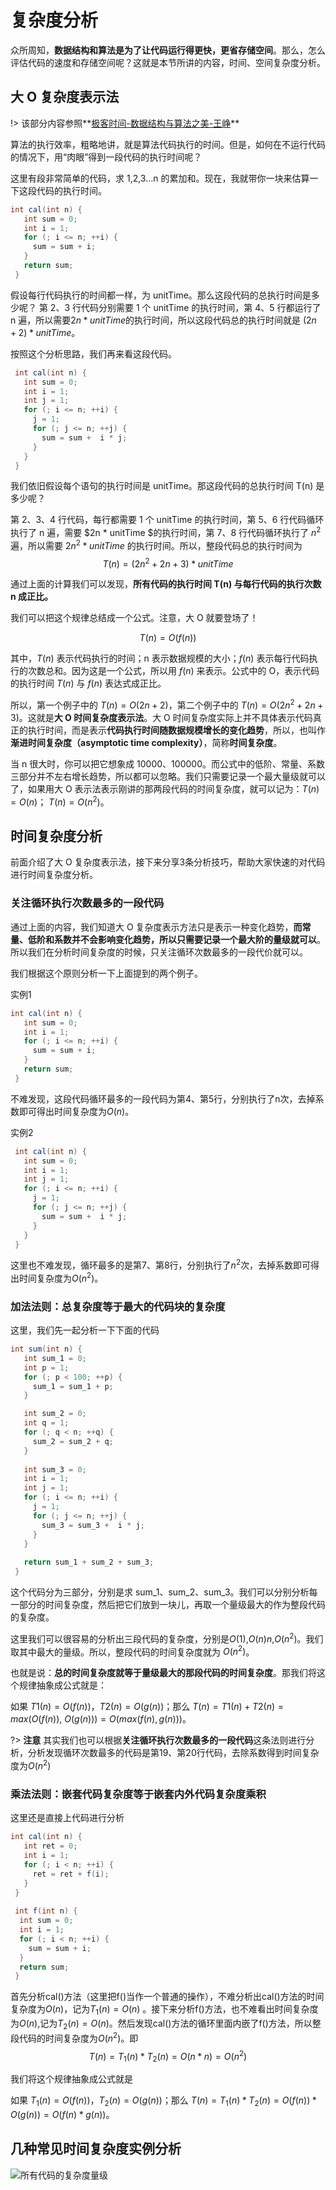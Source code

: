 # 复杂度分析

众所周知，**数据结构和算法是为了让代码运行得更快，更省存储空间**。那么，怎么评估代码的速度和存储空间呢？这就是本节所讲的内容，时间、空间复杂度分析。

## 大 O 复杂度表示法

!> 该部分内容参照**[极客时间-数据结构与算法之美-王峥](https://time.geekbang.org/column/intro/126?utm_campaign=guanwang&utm_source=baidu-ad&utm_medium=ppzq-pc&utm_content=title&utm_term=baidu-ad-ppzq-title)**

算法的执行效率，粗略地讲，就是算法代码执行的时间。但是，如何在不运行代码的情况下，用“肉眼”得到一段代码的执行时间呢？

这里有段非常简单的代码，求 1,2,3…n 的累加和。现在，我就带你一块来估算一下这段代码的执行时间。

```java
int cal(int n) {
   int sum = 0;
   int i = 1;
   for (; i <= n; ++i) {
     sum = sum + i;
   }
   return sum;
 }
```

假设每行代码执行的时间都一样，为 unitTime。那么这段代码的总执行时间是多少呢？
第 2、3 行代码分别需要 1 个 unitTime 的执行时间，第 4、5 行都运行了 n 遍，所以需要$2n*unitTime$的执行时间，所以这段代码总的执行时间就是 $(2n+2)*unitTime$。

按照这个分析思路，我们再来看这段代码。
```java
 int cal(int n) {
   int sum = 0;
   int i = 1;
   int j = 1;
   for (; i <= n; ++i) {
     j = 1;
     for (; j <= n; ++j) {
       sum = sum +  i * j;
     }
   }
 }
```
我们依旧假设每个语句的执行时间是 unitTime。那这段代码的总执行时间 T(n) 是多少呢？

第 2、3、4 行代码，每行都需要 1 个 unitTime 的执行时间，第 5、6 行代码循环执行了 n 遍，需要 $2n * unitTime $的执行时间，第 7、8 行代码循环执行了 $n^2$遍，所以需要 $2n^2 * unitTime$ 的执行时间。所以，整段代码总的执行时间为$$T(n) = (2n^2+2n+3)*unitTime$$

通过上面的计算我们可以发现，**所有代码的执行时间 T(n) 与每行代码的执行次数 n 成正比。**

我们可以把这个规律总结成一个公式。注意，大 O 就要登场了！

$$T(n) = O(f(n))$$

其中，$T(n)$ 表示代码执行的时间；n 表示数据规模的大小；$f(n)$ 表示每行代码执行的次数总和。因为这是一个公式，所以用 $f(n)$ 来表示。公式中的 O，表示代码的执行时间 $T(n)$ 与 $f(n)$ 表达式成正比。

所以，第一个例子中的 $T(n) = O(2n+2)$，第二个例子中的 $T(n) = O(2n^2+2n+3)$。这就是**大 O 时间复杂度表示法**。大 O 时间复杂度实际上并不具体表示代码真正的执行时间，而是表示**代码执行时间随数据规模增长的变化趋势**，所以，也叫作**渐进时间复杂度（asymptotic time complexity）**，简称**时间复杂度**。

当 n 很大时，你可以把它想象成 10000、100000。而公式中的低阶、常量、系数三部分并不左右增长趋势，所以都可以忽略。我们只需要记录一个最大量级就可以了，如果用大 O 表示法表示刚讲的那两段代码的时间复杂度，就可以记为：$T(n) = O(n)$； $T(n) = O(n^2)$。

## 时间复杂度分析

前面介绍了大 O 复杂度表示法，接下来分享3条分析技巧，帮助大家快速的对代码进行时间复杂度分析。

### 关注循环执行次数最多的一段代码

通过上面的内容，我们知道大 O 复杂度表示方法只是表示一种变化趋势，**而常量、低阶和系数并不会影响变化趋势，所以只需要记录一个最大阶的量级就可以**。所以我们在分析时间复杂度的时候，只关注循环次数最多的一段代价就可以。

我们根据这个原则分析一下上面提到的两个例子。


实例1
```java
int cal(int n) {
   int sum = 0;
   int i = 1;
   for (; i <= n; ++i) {
     sum = sum + i;
   }
   return sum;
 }
```
不难发现，这段代码循环最多的一段代码为第4、第5行，分别执行了n次，去掉系数即可得出时间复杂度为$O(n)$。

实例2
```java
 int cal(int n) {
   int sum = 0;
   int i = 1;
   int j = 1;
   for (; i <= n; ++i) {
     j = 1;
     for (; j <= n; ++j) {
       sum = sum +  i * j;
     }
   }
 }
```
这里也不难发现，循环最多的是第7、第8行，分别执行了$n^2$次，去掉系数即可得出时间复杂度为$O(n^2)$。

### 加法法则：总复杂度等于最大的代码块的复杂度
这里，我们先一起分析一下下面的代码
```java
int sum(int n) {
   int sum_1 = 0;
   int p = 1;
   for (; p < 100; ++p) {
     sum_1 = sum_1 + p;
   }

   int sum_2 = 0;
   int q = 1;
   for (; q < n; ++q) {
     sum_2 = sum_2 + q;
   }
 
   int sum_3 = 0;
   int i = 1;
   int j = 1;
   for (; i <= n; ++i) {
     j = 1; 
     for (; j <= n; ++j) {
       sum_3 = sum_3 +  i * j;
     }
   }
 
   return sum_1 + sum_2 + sum_3;
 }
```
这个代码分为三部分，分别是求 sum_1、sum_2、sum_3。我们可以分别分析每一部分的时间复杂度，然后把它们放到一块儿，再取一个量级最大的作为整段代码的复杂度。

这里我们可以很容易的分析出三段代码的复杂度，分别是$O(1)$,$O(n)n$,$O(n^2)$。我们取其中最大的量级。所以，整段代码的时间复杂度就为 $O(n^2)$。

也就是说：**总的时间复杂度就等于量级最大的那段代码的时间复杂度**。那我们将这个规律抽象成公式就是：

如果 $T1(n)=O(f(n))$，$T2(n)=O(g(n))$；那么 $T(n)=T1(n)+T2(n)=max(O(f(n))$, $O(g(n))) =O(max(f(n), g(n)))$。

?> **注意** 其实我们也可以根据**关注循环执行次数最多的一段代码**这条法则进行分析，分析发现循环次数最多的代码是第19、第20行代码，去除系数得到时间复杂度为$O(n^2)$

### 乘法法则：嵌套代码复杂度等于嵌套内外代码复杂度乘积
这里还是直接上代码进行分析

```java
int cal(int n) {
   int ret = 0; 
   int i = 1;
   for (; i < n; ++i) {
     ret = ret + f(i);
   } 
 } 
 
 int f(int n) {
  int sum = 0;
  int i = 1;
  for (; i < n; ++i) {
    sum = sum + i;
  } 
  return sum;
 }
```
首先分析cal()方法（这里把f()当作一个普通的操作），不难分析出cal()方法的时间复杂度为$O(n)$，记为$T_1(n) = O(n)$ 。接下来分析f()方法，也不难看出时间复杂度为$O(n)$,记为$T_2(n) = O(n)$。然后发现cal()方法的循环里面内嵌了f()方法，所以整段代码的时间复杂度为$O(n^2)$。即
$$T(n) = T_1(n) * T_2(n) = O(n*n) = O(n^2)$$

我们将这个规律抽象成公式就是

如果 $T_1(n)=O(f(n))$，$T_2(n)=O(g(n))$；那么 $T(n)=T_1(n)*T_2(n)=O(f(n))*O(g(n))=O(f(n)*g(n))$。
## 几种常见时间复杂度实例分析

![所有代码的复杂度量级](1-1.png)